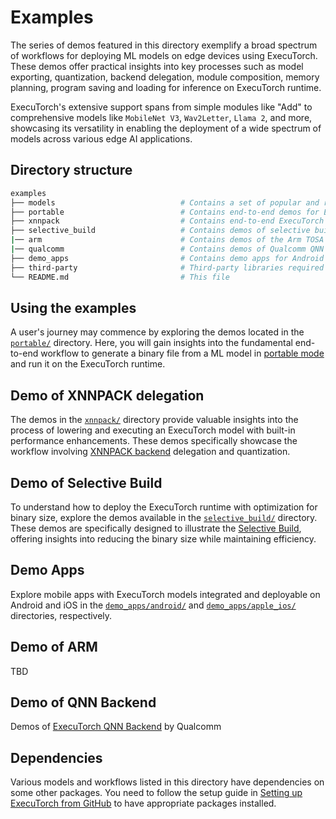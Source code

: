 # Examples


The series of demos featured in this directory exemplify a broad spectrum of workflows for deploying ML models on edge devices using ExecuTorch. These demos offer practical insights into key processes such as model exporting, quantization, backend delegation, module composition, memory planning, program saving and  loading for inference on ExecuTorch runtime.

ExecuTorch's extensive support spans from simple modules like "Add" to comprehensive models like `MobileNet V3`, `Wav2Letter`, `Llama 2`, and more, showcasing its versatility in enabling the deployment of a wide spectrum of models across various edge AI applications.


## Directory structure
```bash
examples
├── models                            # Contains a set of popular and representative PyTorch models
├── portable                          # Contains end-to-end demos for ExecuTorch in portable mode
├── xnnpack                           # Contains end-to-end ExecuTorch demos with first-party optimization using XNNPack
├── selective_build                   # Contains demos of selective build for optimizing the binary size of the ExecuTorch runtime
|── arm                               # Contains demos of the Arm TOSA and Ethos-U NPU flows
|── qualcomm                          # Contains demos of Qualcomm QNN backend
├── demo_apps                         # Contains demo apps for Android and iOS
├── third-party                       # Third-party libraries required for working on the demos
└── README.md                         # This file
```


## Using the examples

A user's journey may commence by exploring the demos located in the [`portable/`](./portable) directory. Here, you will gain insights into the fundamental end-to-end workflow to generate a binary file from a ML model in [portable mode](/docs/website/docs/basics/terminology.md) and run it on the ExecuTorch runtime.


## Demo of XNNPACK delegation

The demos in the [`xnnpack/`](./xnnpack) directory provide valuable insights into the process of lowering and executing an ExecuTorch model with built-in performance enhancements. These demos specifically showcase the workflow involving [XNNPACK backend](https://github.com/pytorch/executorch/tree/main/backends/xnnpack) delegation and quantization.


## Demo of Selective Build

To understand how to deploy the ExecuTorch runtime with optimization for binary size, explore the demos available in the [`selective_build/`](./selective_build) directory. These demos are specifically designed to illustrate the [Selective Build](/docs/website/docs/tutorials/selective_build.md), offering insights into reducing the binary size while maintaining efficiency.


## Demo Apps

Explore mobile apps with ExecuTorch models integrated and deployable on Android and iOS in the [`demo_apps/android/`](./demo_apps/android) and [`demo_apps/apple_ios/`](./demo_apps/apple_ios) directories, respectively.


## Demo of ARM

TBD


## Demo of QNN Backend

Demos of [ExecuTorch QNN Backend](./qualcomm) by Qualcomm


## Dependencies

Various models and workflows listed in this directory have dependencies on some other packages. You need to follow the setup guide in [Setting up ExecuTorch from GitHub](/docs/website/docs/tutorials/00_setting_up_executorch.md) to have appropriate packages installed.
